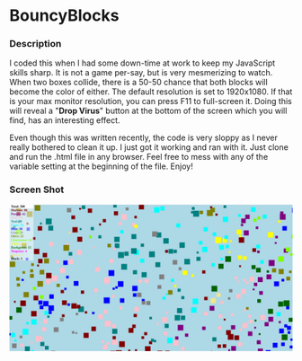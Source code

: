 <h1>BouncyBlocks</h1>
<h3>Description</h3>
<p>I coded this when I had some down-time at work to keep my JavaScript skills sharp. 
It is not a game per-say, but is very mesmerizing to watch. When two boxes collide, there 
is a 50-50 chance that both blocks will become the color of either. The default resolution 
is set to 1920x1080. If that is your max monitor resolution, you can press F11 to full-screen
it. Doing this will reveal a "<b>Drop Virus</b>" button at the bottom of the screen which you
will find, has an interesting effect. </p>
<p>Even though this was written recently, the code is very sloppy as I never really bothered 
to clean it up. I just got it working and ran with it. Just clone and run the .html file in any browser.
Feel free to mess with any of the variable setting at the beginning of the file. Enjoy!</p>
<h3>Screen Shot</h3>

![](screenshot.png)

